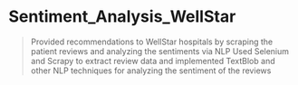 # Sentiment_Analysis_WellStar

> Provided recommendations to WellStar hospitals by scraping the patient reviews and analyzing the sentiments via NLP 
> Used Selenium and Scrapy to extract review data and implemented TextBlob and other NLP techniques for analyzing the sentiment of the reviews
